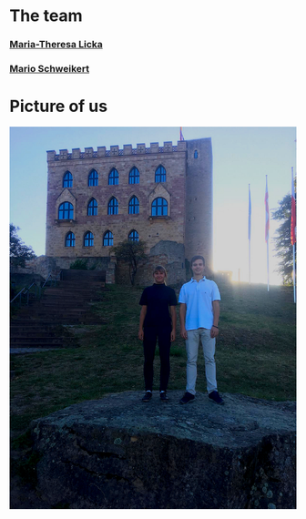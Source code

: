 # The team

### [Maria-Theresa Licka](./Maria-Theresa_Licka.md) 
### [Mario Schweikert](./Mario.md)

# Picture of us
![](https://raw.githubusercontent.com/MatheLi/BWKI/master/res/gruppenfoto.jpeg)



